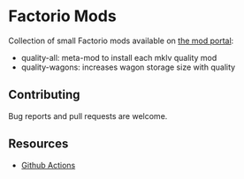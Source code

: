 # Factorio Mods

Collection of small Factorio mods available on [the mod portal](https://mods.factorio.com/user/dmikalova):

- quality-all: meta-mod to install each mklv quality mod
- quality-wagons: increases wagon storage size with quality

## Contributing

Bug reports and pull requests are welcome.

## Resources

- [Github Actions](https://github.com/TheBrutalX/Factorio-mod-uploader-action/)

